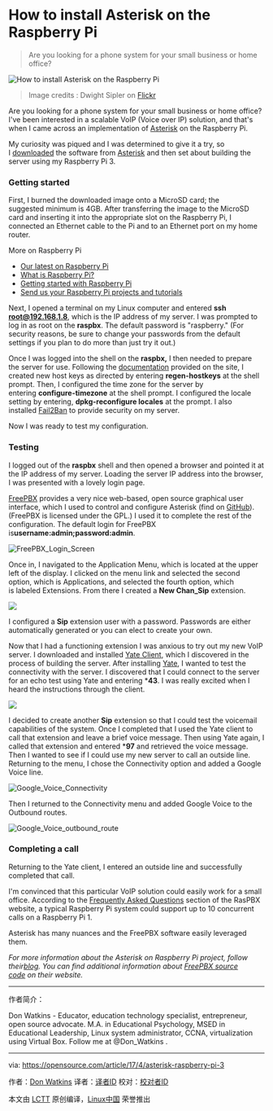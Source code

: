 How to install Asterisk on the Raspberry Pi
============================================================

> Are you looking for a phone system for your small business or home office?


 ![How to install Asterisk on the Raspberry Pi](https://opensource.com/sites/default/files/styles/image-full-size/public/images/life/life-raspberrypi_0.png?itok=wxVxQ0Z4 "How to install Asterisk on the Raspberry Pi") 
>Image credits : Dwight Sipler on [Flickr][8]

Are you looking for a phone system for your small business or home office? I've been interested in a scalable VoIP (Voice over IP) solution, and that's when I came across an implementation of [Asterisk][9] on the Raspberry Pi.

My curiosity was piqued and I was determined to give it a try, so I [downloaded][10] the software from [Asterisk][11] and then set about building the server using my Raspberry Pi 3.

### Getting started

First, I burned the downloaded image onto a MicroSD card; the suggested minimum is 4GB. After transferring the image to the MicroSD card and inserting it into the appropriate slot on the Raspberry Pi, I connected an Ethernet cable to the Pi and to an Ethernet port on my home router.

More on Raspberry Pi

*   [Our latest on Raspberry Pi][1]
*   [What is Raspberry Pi?][2]
*   [Getting started with Raspberry Pi][3]
*   [Send us your Raspberry Pi projects and tutorials][4]

Next, I opened a terminal on my Linux computer and entered **ssh root@192.168.1.8**, which is the IP address of my server. I was prompted to log in as root on the **raspbx**. The default password is "raspberry." (For security reasons, be sure to change your passwords from the default settings if you plan to do more than just try it out.)

Once I was logged into the shell on the **raspbx,** I then needed to prepare the server for use. Following the [documentation][12] provided on the site, I created new host keys as directed by entering **regen-hostkeys** at the shell prompt. Then, I configured the time zone for the server by entering **configure-timezone** at the shell prompt. I configured the locale setting by entering, **dpkg-reconfigure locales** at the prompt. I also installed [Fail2Ban][13] to provide security on my server.

Now I was ready to test my configuration.

### Testing

I logged out of the **raspbx** shell and then opened a browser and pointed it at the IP address of my server. Loading the server IP address into the browser, I was presented with a lovely login page.

[FreePBX][14] provides a very nice web-based, open source graphical user interface, which I used to control and configure Asterisk (find on [GitHub][15]). (FreePBX is licensed under the GPL.) I used it to complete the rest of the configuration. The default login for FreePBX is**username:admin;password:admin**.

 ![FreePBX_Login_Screen](https://opensource.com/sites/default/files/freepbx_login_screen.png "FreePBX_Login_Screen") 

Once in, I navigated to the Application Menu, which is located at the upper left of the display. I clicked on the menu link and selected the second option, which is Applications, and selected the fourth option, which is labeled Extensions. From there I created a **New Chan_Sip** extension.

 ![](https://opensource.com/sites/default/files/add_a_new_chan_sip_extension.png) 

I configured a **Sip** extension user with a password. Passwords are either automatically generated or you can elect to create your own.

Now that I had a functioning extension I was anxious to try out my new VoIP server. I downloaded and installed [Yate Client][16], which I discovered in the process of building the server. After installing [Yate][17], I wanted to test the connectivity with the server. I discovered that I could connect to the server for an echo test using Yate and entering ***43**. I was really excited when I heard the instructions through the client.

 ![](https://opensource.com/sites/default/files/echotest.png) 

I decided to create another **Sip** extension so that I could test the voicemail capabilities of the system. Once I completed that I used the Yate client to call that extension and leave a brief voice message. Then using Yate again, I called that extension and entered ***97** and retrieved the voice message. Then I wanted to see if I could use my new server to call an outside line. Returning to the menu, I chose the Connectivity option and added a Google Voice line.

 ![Google_Voice_Connectivity](https://opensource.com/sites/default/files/google_voice_connectivity.png "Google_Voice_Connectivity") 

Then I returned to the Connectivity menu and added Google Voice to the Outbound routes.

 ![Google_Voice_outbound_route](https://opensource.com/sites/default/files/google_voice_outbound_route.png "Google_Voice_outbound_route") 

### Completing a call

Returning to the Yate client, I entered an outside line and successfully completed that call.

I'm convinced that this particular VoIP solution could easily work for a small office. According to the [Frequently Asked Questions][18] section of the RasPBX website, a typical Raspberry Pi system could support up to 10 concurrent calls on a Raspberry Pi 1.

Asterisk has many nuances and the FreePBX software easily leveraged them.

 _For more information about the Asterisk on Raspberry Pi project, follow their[blog][5]. You can find additional information about [FreePBX source code][6] on their website._

--------------------------------------------------------------------------------

作者简介：

Don Watkins - Educator, education technology specialist,  entrepreneur, open source advocate. M.A. in Educational Psychology, MSED in Educational Leadership, Linux system administrator, CCNA, virtualization using Virtual Box. Follow me at @Don_Watkins .

----------


via: https://opensource.com/article/17/4/asterisk-raspberry-pi-3

作者：[Don Watkins][a]
译者：[译者ID](https://github.com/译者ID)
校对：[校对者ID](https://github.com/校对者ID)

本文由 [LCTT](https://github.com/LCTT/TranslateProject) 原创编译，[Linux中国](https://linux.cn/) 荣誉推出

[a]:https://opensource.com/users/don-watkins
[1]:https://opensource.com/tags/raspberry-pi?src=raspberry_pi_resource_menu
[2]:https://opensource.com/resources/what-raspberry-pi?src=raspberry_pi_resource_menu
[3]:https://opensource.com/article/16/12/getting-started-raspberry-pi?src=raspberry_pi_resource_menu
[4]:https://opensource.com/article/17/2/raspberry-pi-submit-your-article?src=raspberry_pi_resource_menu
[5]:http://www.raspberry-asterisk.org/blog/
[6]:https://www.freepbx.org/development/source-code/
[7]:https://opensource.com/article/17/4/asterisk-raspberry-pi-3?rate=zM9tOp0HEPyOUq31Np__W0QNnuAfWATkdkixOdSysDY
[8]:http://www.flickr.com/photos/photofarmer/272567650/
[9]:http://www.asterisk.org/
[10]:http://download.raspberry-asterisk.org/raspbx-28-01-2017.zip
[11]:http://www.raspberry-asterisk.org/downloads/
[12]:http://www.raspberry-asterisk.org/documentation/
[13]:http://www.raspberry-asterisk.org/documentation/#fail2ban
[14]:https://www.freepbx.org/
[15]:https://github.com/asterisk/asterisk/blob/master/LICENSE
[16]:http://yateclient.yate.ro/index.php/Download/Download
[17]:https://en.wikipedia.org/wiki/Yate_(telephony_engine)
[18]:http://www.raspberry-asterisk.org/faq/
[19]:https://opensource.com/user/15542/feed
[20]:https://opensource.com/article/17/4/asterisk-raspberry-pi-3#comments
[21]:https://opensource.com/users/don-watkins
